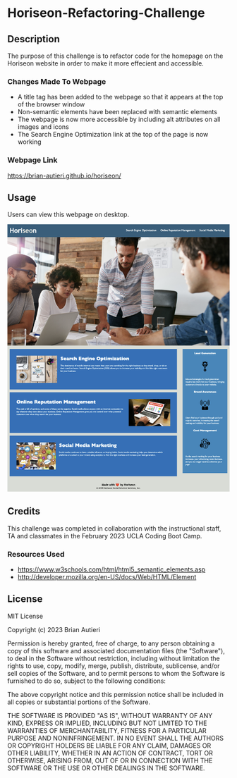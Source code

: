 # Horiseon-Refactoring-Challenge

## Description

The purpose of this challenge is to refactor code for the homepage on the Horiseon website in order to make it more effecient and accessible.

### Changes Made To Webpage

- A title tag has been added to the webpage so that it appears at the top of the browser window
- Non-semantic elements have been replaced with semantic elements
- The webpage is now more accessible by including alt attributes on all images and icons
- The Search Engine Optimization link at the top of the page is now working

### Webpage Link

https://brian-autieri.github.io/horiseon/

## Usage

Users can view this webpage on desktop.

![alt text](assets/images/screenshot.png)

## Credits

This challenge was completed in collaboration with the instructional staff, TA and classmates in the February 2023 UCLA Coding Boot Camp.

### Resources Used

- https://www.w3schools.com/html/html5_semantic_elements.asp
- http://developer.mozilla.org/en-US/docs/Web/HTML/Element


## License

MIT License

Copyright (c) 2023 Brian Autieri

Permission is hereby granted, free of charge, to any person obtaining a copy
of this software and associated documentation files (the "Software"), to deal
in the Software without restriction, including without limitation the rights
to use, copy, modify, merge, publish, distribute, sublicense, and/or sell
copies of the Software, and to permit persons to whom the Software is
furnished to do so, subject to the following conditions:

The above copyright notice and this permission notice shall be included in all
copies or substantial portions of the Software.

THE SOFTWARE IS PROVIDED "AS IS", WITHOUT WARRANTY OF ANY KIND, EXPRESS OR
IMPLIED, INCLUDING BUT NOT LIMITED TO THE WARRANTIES OF MERCHANTABILITY,
FITNESS FOR A PARTICULAR PURPOSE AND NONINFRINGEMENT. IN NO EVENT SHALL THE
AUTHORS OR COPYRIGHT HOLDERS BE LIABLE FOR ANY CLAIM, DAMAGES OR OTHER
LIABILITY, WHETHER IN AN ACTION OF CONTRACT, TORT OR OTHERWISE, ARISING FROM,
OUT OF OR IN CONNECTION WITH THE SOFTWARE OR THE USE OR OTHER DEALINGS IN THE
SOFTWARE.
